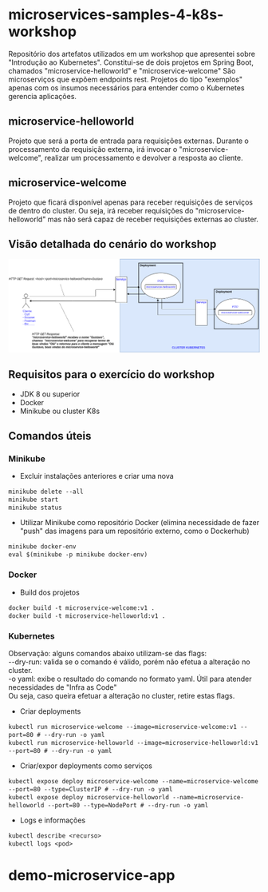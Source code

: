 # microservices-samples-4-k8s-workshop

Repositório dos artefatos utilizados em um workshop que apresentei sobre "Introdução ao Kubernetes".
Constitui-se de dois projetos em Spring Boot, chamados "microservice-helloworld" e "microservice-welcome"
São microserviços que expõem endpoints rest. Projetos do tipo "exemplos" apenas com os insumos necessários para entender como o Kubernetes gerencia aplicações.

## microservice-helloworld

Projeto que será a porta de entrada para requisições externas. 
Durante o processamento da requisição externa, irá invocar o "microservice-welcome", realizar um processamento e devolver a resposta ao cliente.

## microservice-welcome

Projeto que ficará disponível apenas para receber requisições de serviços de dentro do cluster. Ou seja, irá receber requisições do "microservice-helloworld" mas não será capaz de receber requisições externas ao cluster.

## Visão detalhada do cenário do workshop
![alt text](https://github.com/gbrandao07/microservices-samples-4-k8s-workshop/blob/master/diagram-demo-new.png?raw=true)

## Requisitos para o exercício do workshop

- JDK 8 ou superior
- Docker
- Minikube ou cluster K8s 

## Comandos úteis

### Minikube

- Excluir instalações anteriores e criar uma nova
```
minikube delete --all
minikube start
minikube status
```

- Utilizar Minikube como repositório Docker (elimina necessidade de fazer "push" das imagens para um repositório externo, como o Dockerhub)
```
minikube docker-env
eval $(minikube -p minikube docker-env)
```

### Docker

- Build dos projetos
```
docker build -t microservice-welcome:v1 .
docker build -t microservice-helloworld:v1 .
```

### Kubernetes

Observação: alguns comandos abaixo utilizam-se das flags:<br>
--dry-run: valida se o comando é válido, porém não efetua a alteração no cluster.<br>
-o yaml: exibe o resultado do comando no formato yaml. Útil para atender necessidades de "Infra as Code"<br>
Ou seja, caso queira efetuar a alteração no cluster, retire estas flags.

- Criar deployments 
```
kubectl run microservice-welcome --image=microservice-welcome:v1 --port=80 # --dry-run -o yaml
kubectl run microservice-helloworld --image=microservice-helloworld:v1  --port=80 # --dry-run -o yaml
```
- Criar/expor deployments como serviços
```
kubectl expose deploy microservice-welcome --name=microservice-welcome --port=80 --type=ClusterIP # --dry-run -o yaml
kubectl expose deploy microservice-helloworld --name=microservice-helloworld --port=80 --type=NodePort # --dry-run -o yaml
```
- Logs e informações
```
kubectl describe <recurso> 
kubectl logs <pod>
```
# demo-microservice-app
